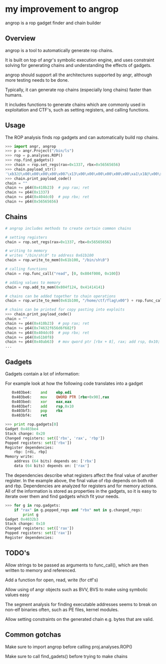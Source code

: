 my improvement to angrop
======

angrop is a rop gadget finder and chain builder

## Overview
angrop is a tool to automatically generate rop chains.

It is built on top of angr's symbolic execution engine, and uses constraint solving for generating chains and understanding the effects of gadgets.

angrop should support all the architectures supported by angr, although more testing needs to be done.

Typically, it can generate rop chains (especially long chains) faster than humans.

It includes functions to generate chains which are commonly used in exploitation and CTF's, such as setting registers, and calling functions.

## Usage

The ROP analysis finds rop gadgets and can automatically build rop chains.

```python
>>> import angr, angrop
>>> p = angr.Project("/bin/ls")
>>> rop = p.analyses.ROP()
>>> rop.find_gadgets()
>>> chain = rop.set_regs(rax=0x1337, rbx=0x56565656)
>>> chain.payload_str()
'\xb32@\x00\x00\x00\x00\x007\x13\x00\x00\x00\x00\x00\x00\xa1\x18@\x00\x00\x00\x00\x00VVVV\x00\x00\x00\x00'
>>> chain.print_payload_code()
chain = ""
chain += p64(0x410b23)	# pop rax; ret
chain += p64(0x1337)
chain += p64(0x404dc0)	# pop rbx; ret
chain += p64(0x56565656)
```

## Chains
```python
# angrop includes methods to create certain common chains

# setting registers
chain = rop.set_regs(rax=0x1337, rbx=0x56565656)

# writing to memory 
# writes "/bin/sh\0" to address 0x61b100
chain = rop.write_to_mem(0x61b100, "/bin/sh\0")

# calling functions
chain = rop.func_call("read", [0, 0x804f000, 0x100])

# adding values to memory
chain = rop.add_to_mem(0x804f124, 0x41414141)

# chains can be added together to chain operations
chain = rop.write_to_mem(0x61b100, "/home/ctf/flag\x00") + rop.func_call("open", [0x61b100,os.O_RDONLY]) + ...

# chains can be printed for copy pasting into exploits
>>> chain.print_payload_code()
chain = ""
chain += p64(0x410b23)	# pop rax; ret
chain += p64(0x74632f656d6f682f)
chain += p64(0x404dc0)	# pop rbx; ret
chain += p64(0x61b0f8)
chain += p64(0x40ab63)	# mov qword ptr [rbx + 8], rax; add rsp, 0x10; pop rbx; ret
...

```

## Gadgets

Gadgets contain a lot of information:

For example look at how the following code translates into a gadget

```asm
   0x403be4:	and    ebp,edi
   0x403be6:	mov    QWORD PTR [rbx+0x90],rax
   0x403bed:	xor    eax,eax
   0x403bef:	add    rsp,0x10
   0x403bf3:	pop    rbx
   0x403bf4:	ret    
```

```python
>>> print rop.gadgets[0]
Gadget 0x403be4
Stack change: 0x20
Changed registers: set(['rbx', 'rax', 'rbp'])
Popped registers: set(['rbx'])
Register dependencies:
    rbp: [rdi, rbp]
Memory write:
    address (64 bits) depends on: ['rbx']
    data (64 bits) depends on: ['rax']
```


The dependencies describe what registers affect the final value of another register. 
In the example above, the final value of rbp depends on both rdi and rbp.
Dependencies are analyzed for registers and for memory actions.
All of the information is stored as properties in the gadgets, so it is easy to iterate over them and find gadgets which fit your needs.

```python
>>> for g in rop.gadgets:
    if "rax" in g.popped_regs and "rbx" not in g.changed_regs:
        print g
Gadget 0x4032b3
Stack change: 0x10
Changed registers: set(['rax'])
Popped registers: set(['rax'])
Register dependencies:
```

## TODO's
Allow strings to be passed as arguments to func_call(), which are then written to memory and referenced.

Add a function for open, read, write (for ctf's)

Allow using of angr objects such as BVV, BVS to make using symbolic values easy

The segment analysis for finding executable addresses seems to break on non-elf binaries often, such as PE files, kernel modules.

Allow setting constraints on the generated chain e.g. bytes that are valid.

## Common gotchas
Make sure to import angrop before calling proj.analyses.ROP()

Make sure to call find_gadets() before trying to make chains
